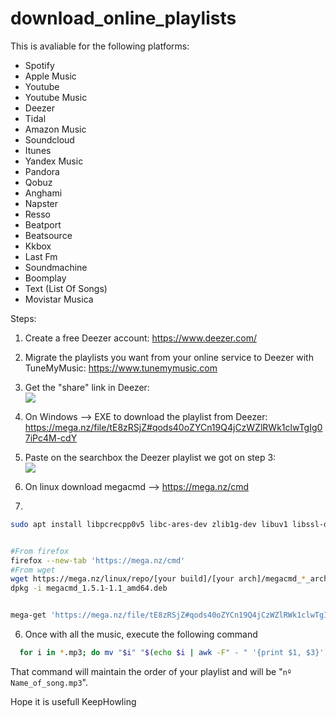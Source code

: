 # download_online_playlists
This is avaliable for the following platforms:
- Spotify
- Apple Music
- Youtube
- Youtube Music
- Deezer
- Tidal
- Amazon Music
- Soundcloud
- Itunes
- Yandex Music
- Pandora
- Qobuz
- Anghami
- Napster
- Resso
- Beatport
- Beatsource
- Kkbox
- Last Fm
- Soundmachine
- Boomplay
- Text (List Of Songs)
- Movistar Musica


Steps:
1. Create a free Deezer account: https://www.deezer.com/
2. Migrate the playlists you want from your online service to Deezer with TuneMyMusic: https://www.tunemymusic.com
3. Get the "share" link in Deezer:  
  ![](https://i.imgur.com/I9T1zcx.png)

4. On Windows --> EXE to download the playlist from Deezer: https://mega.nz/file/tE8zRSjZ#qods40oZYCn19Q4jCzWZlRWk1clwTgIg07iPc4M-cdY
5. Paste on the searchbox the Deezer playlist we got on step 3:  
   ![](https://i.imgur.com/wKVAIsX.png)

5. On linux download megacmd --> https://mega.nz/cmd
6. 
````bash
sudo apt install libpcrecpp0v5 libc-ares-dev zlib1g-dev libuv1 libssl-dev libsodium-dev readline-common sqlite3 curl autoconf libtool g++ libcrypto++-dev libz-dev libsqlite3-dev libssl-dev libcurl4-gnutls-dev libreadline-dev libsodium-dev libc-ares-dev libfreeimage-dev libavcodec-dev libavutil-dev libavformat-dev libswscale-dev libmediainfo-dev libzen-dev


#From firefox
firefox --new-tab 'https://mega.nz/cmd' 
#From wget
wget https://mega.nz/linux/repo/[your build]/[your arch]/megacmd_*_arch.deb
dpkg -i megacmd_1.5.1-1.1_amd64.deb


mega-get 'https://mega.nz/file/tE8zRSjZ#qods40oZYCn19Q4jCzWZlRWk1clwTgIg07iPc4M-cdY'
````

6. Once with all the music, execute the following command
`````bash 
  for i in *.mp3; do mv "$i" "$(echo $i | awk -F" - " '{print $1, $3}')"; done
`````
That command will maintain the order of your playlist and will be "``nº Name_of_song.mp3``".

Hope it is usefull
KeepHowling
